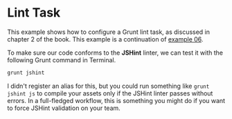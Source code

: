 # Lint Task

This example shows how to configure a Grunt lint task, as discussed in chapter 2 of the book. This example is a continuation of [example 06](https://github.com/bevacqua/buildfirst/ch02/06_clean-task "Clean Task Example").

To make sure our code conforms to the **JSHint** linter, we can test it with the following Grunt command in Terminal.

```bash
grunt jshint
```

I didn't register an alias for this, but you could run something like `grunt jshint js` to compile your assets only if the JSHint linter passes without errors. In a full-fledged workflow, this is something you might do if you want to force JSHint validation on your team.